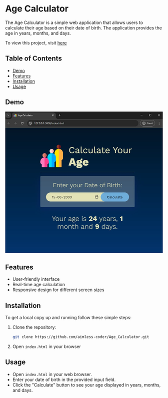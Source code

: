 # Age Calculator

The Age Calculator is a simple web application that allows users to calculate their age based on their date of birth. The application provides the age in years, months, and days.

To view this project, visit [here](https://aimless-coder.github.io/Age_Calculator/)

## Table of Contents

- [Demo](#demo)
- [Features](#features)
- [Installation](#installation)
- [Usage](#usage)
## Demo

![Age Calculator Screenshot](Screenshot.jpg)





## Features

- User-friendly interface
- Real-time age calculation
- Responsive design for different screen sizes


## Installation

To get a local copy up and running follow these simple steps:

1. Clone the repository:
   ```sh
   git clone https://github.com/aimless-coder/Age_Calculator.git
   ```

2. Open `index.html` in your browser

    
## Usage

- Open `index.html` in your web browser.
- Enter your date of birth in the provided input field.
- Click the "Calculate" button to see your age displayed in years, months, and days.




